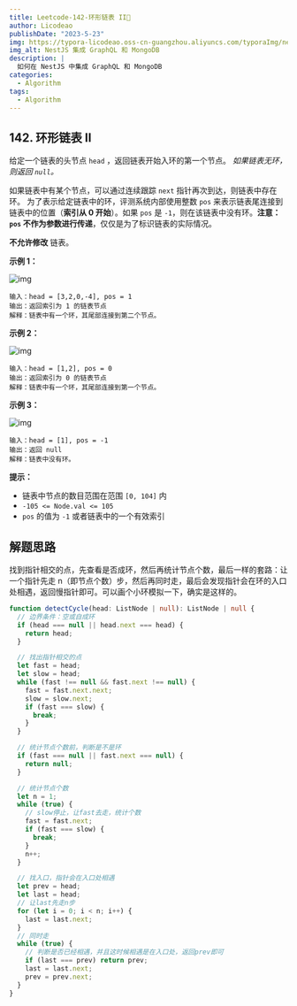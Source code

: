 ```yaml
---
title: Leetcode-142-环形链表 II📌
author: Licodeao
publishDate: "2023-5-23"
img: https://typora-licodeao.oss-cn-guangzhou.aliyuncs.com/typoraImg/nestjs-graphql-mongodb.webp
img_alt: NestJS 集成 GraphQL 和 MongoDB
description: |
  如何在 NestJS 中集成 GraphQL 和 MongoDB
categories:
  - Algorithm
tags:
  - Algorithm
---
```


## 142. 环形链表 II

给定一个链表的头节点 `head` ，返回链表开始入环的第一个节点。 _如果链表无环，则返回 `null`。_

如果链表中有某个节点，可以通过连续跟踪 `next` 指针再次到达，则链表中存在环。 为了表示给定链表中的环，评测系统内部使用整数 `pos` 来表示链表尾连接到链表中的位置（**索引从 0 开始**）。如果 `pos` 是 `-1`，则在该链表中没有环。**注意：`pos` 不作为参数进行传递**，仅仅是为了标识链表的实际情况。

**不允许修改** 链表。

**示例 1：**

![img](https://assets.leetcode.com/uploads/2018/12/07/circularlinkedlist.png)

```
输入：head = [3,2,0,-4], pos = 1
输出：返回索引为 1 的链表节点
解释：链表中有一个环，其尾部连接到第二个节点。
```

**示例 2：**

![img](https://assets.leetcode-cn.com/aliyun-lc-upload/uploads/2018/12/07/circularlinkedlist_test2.png)

```
输入：head = [1,2], pos = 0
输出：返回索引为 0 的链表节点
解释：链表中有一个环，其尾部连接到第一个节点。
```

**示例 3：**

![img](https://assets.leetcode-cn.com/aliyun-lc-upload/uploads/2018/12/07/circularlinkedlist_test3.png)

```
输入：head = [1], pos = -1
输出：返回 null
解释：链表中没有环。
```

**提示：**

- 链表中节点的数目范围在范围 `[0, 104]` 内
- `-105 <= Node.val <= 105`
- `pos` 的值为 `-1` 或者链表中的一个有效索引

## 解题思路

找到指针相交的点，先查看是否成环，然后再统计节点个数，最后一样的套路：让一个指针先走 n（即节点个数）步，然后再同时走，最后会发现指针会在环的入口处相遇，返回慢指针即可。可以画个小环模拟一下，确实是这样的。

```typescript
function detectCycle(head: ListNode | null): ListNode | null {
  // 边界条件：空或自成环
  if (head === null || head.next === head) {
    return head;
  }

  // 找出指针相交的点
  let fast = head;
  let slow = head;
  while (fast !== null && fast.next !== null) {
    fast = fast.next.next;
    slow = slow.next;
    if (fast === slow) {
      break;
    }
  }

  // 统计节点个数前，判断是不是环
  if (fast === null || fast.next === null) {
    return null;
  }

  // 统计节点个数
  let n = 1;
  while (true) {
    // slow停止，让fast去走，统计个数
    fast = fast.next;
    if (fast === slow) {
      break;
    }
    n++;
  }

  // 找入口，指针会在入口处相遇
  let prev = head;
  let last = head;
  // 让last先走n步
  for (let i = 0; i < n; i++) {
    last = last.next;
  }
  // 同时走
  while (true) {
    // 判断是否已经相遇，并且这时候相遇是在入口处，返回prev即可
    if (last === prev) return prev;
    last = last.next;
    prev = prev.next;
  }
}
```
